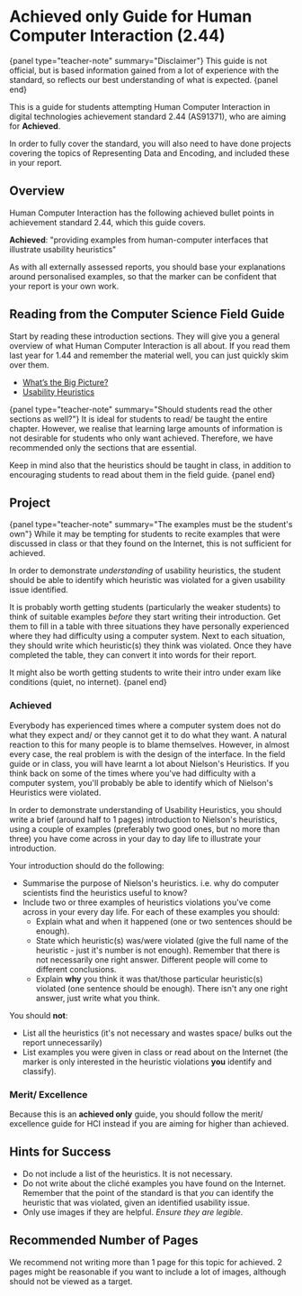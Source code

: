 # Achieved only Guide for Human Computer Interaction (2.44)

{panel type="teacher-note" summary="Disclaimer"}
This guide is not official, but is based information gained from a lot of experience with the standard, so reflects our best understanding of what is expected.
{panel end}

This is a guide for students attempting Human Computer Interaction in digital technologies achievement standard 2.44 (AS91371), who are aiming for **Achieved**.

In order to fully cover the standard, you will also need to have done projects covering the topics of Representing Data and Encoding, and included these in your report.

## Overview

Human Computer Interaction has the following achieved bullet points in achievement standard 2.44, which this guide covers.

**Achieved**: "providing examples from human-computer interfaces that illustrate usability heuristics"

As with all externally assessed reports, you should base your explanations around personalised examples, so that the marker can be confident that your report is your own work.

## Reading from the Computer Science Field Guide

Start by reading these introduction sections. They will give you a general overview of what Human Computer Interaction is all about. If you read them last year for 1.44 and remember the material well, you can just quickly skim over them.

- [What’s the Big Picture?](human-computer-interaction.html#whats-the-big-picture)
- [Usability Heuristics](human-computer-interaction.html#usability-heuristics)

{panel type="teacher-note" summary="Should students read the other sections as well?"}
It is ideal for students to read/ be taught the entire chapter. However, we realise that learning large amounts of information is not desirable for students who only want achieved. Therefore, we have recommended only the sections that are essential.

Keep in mind also that the heuristics should be taught in class, in addition to encouraging students to read about them in the field guide.
{panel end}

## Project

{panel type="teacher-note" summary="The examples must be the student's own"}
While it may be tempting for students to recite examples that were discussed in class or that they found on the Internet, this is not sufficient for achieved.

In order to demonstrate *understanding* of usability heuristics, the student should be able to identify which heuristic was violated for a given usability issue identified.

It is probably worth getting students (particularly the weaker students) to think of suitable examples *before* they start writing their introduction. Get them to fill in a table with three situations they have personally experienced where they had difficulty using a computer system. Next to each situation, they should write which heuristic(s) they think was violated. Once they have completed the table, they can convert it into words for their report.

It might also be worth getting students to write their intro under exam like conditions (quiet, no internet).
{panel end}

### Achieved

Everybody has experienced times where a computer system does not do what they expect and/ or they cannot get it to do what they want. A natural reaction to this for many people is to blame themselves. However, in almost every case, the real problem is with the design of the interface. In the field guide or in class, you will have learnt a lot about Nielson's Heuristics. If you think back on some of the times where you've had difficulty with a computer system, you'll probably be able to identify which of Nielson's Heuristics were violated.

In order to demonstrate understanding of Usability Heuristics, you should write a brief (around half to 1 pages) introduction to Nielson's heuristics, using a couple of examples (preferably two good ones, but no more than three) you have come across in your day to day life to illustrate your introduction.

Your introduction should do the following:
- Summarise the purpose of Nielson's heuristics. i.e. why do computer scientists find the heuristics useful to know?
- Include two or three examples of heuristics violations you've come across in your every day life. For each of these examples you should:
  - Explain what and when it happened (one or two sentences should be enough).
  - State which heuristic(s) was/were violated (give the full name of the heuristic - just it's number is not enough). Remember that there is not necessarily one right answer. Different people will come to different conclusions.
  - Explain **why** you think it was that/those particular heuristic(s) violated (one sentence should be enough). There isn't any one right answer, just write what you think.

You should **not**:
- List all the heuristics (it's not necessary and wastes space/ bulks out the report unnecessarily)
- List examples you were given in class or read about on the Internet (the marker is only interested in the heuristic violations **you** identify and classify).

### Merit/ Excellence

Because this is an **achieved only** guide, you should follow the merit/ excellence guide for HCI instead if you are aiming for higher than achieved.

## Hints for Success
- Do not include a list of the heuristics. It is not necessary.
- Do not write about the cliché examples you have found on the Internet. Remember that the point of the standard is that *you* can identify the heuristic that was violated, given an identified usability issue.
- Only use images if they are helpful. *Ensure they are legible.*

## Recommended Number of Pages

We recommend not writing more than 1 page for this topic for achieved. 2 pages might be reasonable if you want to include a lot of images, although should not be viewed as a target.
